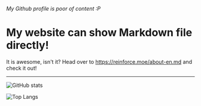 _My Github profile is poor of content :P_

# My website can show Markdown file directly!

It is awesome, isn't it? Head over to https://reinforce.moe/about-en.md and check it out!

***

![GitHub stats](https://github-readme-stats.vercel.app/api?username=ReinforceZwei&show_icons=true)

![Top Langs](https://github-readme-stats.vercel.app/api/top-langs/?username=ReinforceZwei)
